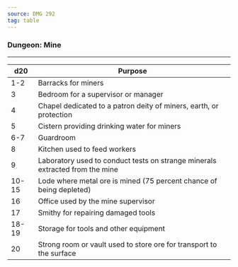 ```yaml
---
source: DMG 292
tag: table
---
```


### Dungeon: Mine
---
|d20|Purpose|
|----|------------|
|1-2|Barracks for miners|
|3|Bedroom for a supervisor or manager|
|4|Chapel dedicated to a patron deity of miners, earth, or protection|
|5|Cistern providing drinking water for miners|
|6-7|Guardroom|
|8|Kitchen used to feed workers|
|9|Laboratory used to conduct tests on strange minerals extracted from the mine|
|10-15|Lode where metal ore is mined (75 percent chance of being depleted)|
|16|Office used by the mine supervisor|
|17|Smithy for repairing damaged tools|
|18-19|Storage for tools and other equipment|
|20|Strong room or vault used to store ore for transport to the surface|
